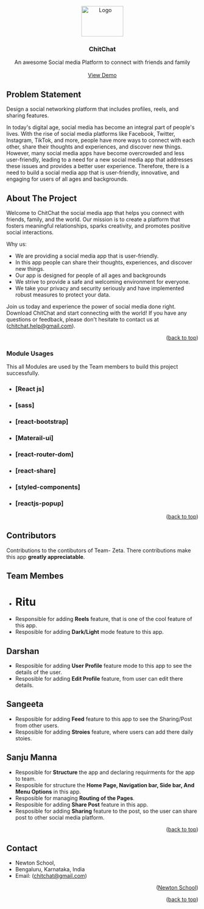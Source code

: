 <!-- PROJECT LOGO -->
<br />
<div align="center">
  <a href="https://chitchat-app-v-0.netlify.app/">
    <img src="https://github.com/sanju2201/chitchat_app/blob/master/src/assets/images/chitchat/logo_t.png?raw=true" alt="Logo" width="110" height="80">
  </a>

  <h3 align="center" font-size="30px" margin-top="0px">ChitChat</h3>

  <p align="center">
    An awesome Social media Platform to connect with friends and family
    <br />
    <br />
    <a href="https://chitchat-app-v-0.netlify.app/">View Demo</a>
  </p>
</div>

<!-- ABOUT THE PROJECT -->

## Problem Statement

Design a social networking platform that includes profiles, reels, and sharing features.

In today's digital age, social media has become an integral part of people's lives. With the rise of social media platforms like Facebook, Twitter, Instagram, TikTok, and more, people have more ways to connect with each other, share their thoughts and experiences, and discover new things. However, many social media apps have become overcrowded and less user-friendly, leading to a need for a new social media app that addresses these issues and provides a better user experience. Therefore, there is a need to build a social media app that is user-friendly, innovative, and engaging for users of all ages and backgrounds.

## About The Project

Welcome to ChitChat the social media app that helps you connect with friends, family, and the world. Our mission is to create a platform that fosters meaningful relationships, sparks creativity, and promotes positive social interactions.

Why us:

- We are providing a social media app that is user-friendly.
- In this app people can share their thoughts, experiences, and discover new things.
- Our app is designed for people of all ages and backgrounds
- We strive to provide a safe and welcoming environment for everyone.
- We take your privacy and security seriously and have implemented robust measures to protect your data.

Join us today and experience the power of social media done right. Download ChitChat and start connecting with the world! If you have any questions or feedback, please don't hesitate to contact us at (chitchat.help@gmail.com).

<p align="right">(<a href="#readme-top">back to top</a>)</p>

### Module Usages

This all Modules are used by the Team members to build this project successfully.

- ### [React js]
- ### [sass]
- ### [react-bootstrap]
- ### [Materail-ui]
- ### [react-router-dom]
- ### [react-share]
- ### [styled-components]
- ### [reactjs-popup]

<p align="right">(<a href="#readme-top">back to top</a>)</p>

<!-- CONTRIBUTING -->

## Contributors

Contributions to the contibutors of Team- Zeta. There contributions make this app **greatly appreciatable**.

## Team Membes

- # Ritu
- Responsible for adding **Reels** feature, that is one of the cool feature of this app.
- Resposible for adding **Dark/Light** mode feature to this app.

## Darshan

- Resposible for adding **User Profile** feature mode to this app to see the details of the user.
- Resposible for adding **Edit Profile** feature, from user can edit there details.

## Sangeeta

- Resposible for adding **Feed** feature to this app to see the Sharing/Post from other users.
- Resposible for adding **Stroies** feature, where users can add there daily stoies.

## Sanju Manna

- Resposible for **Structure** the app and declaring requirments for the app to team.
- Resposible for structure the **Home Page, Navigation bar, Side bar, And Menu Options** in this app.
- Resposible for managing **Routing of the Pages**.
- Resposible for adding **Share Post** feature in this app.
- Resposible for adding **Sharing** feature to the post, so the user can share post to other social media platform.

<p align="right">(<a href="#readme-top">back to top</a>)</p>

<!-- CONTACT -->

## Contact

- Newton School,
- Bengaluru, Karnataka, India
- Email: (chitchat@gmail.com)
<p align="right">(<a href="https://www.google.com/search?q=newton%20address%20bangalore&rlz=1C1FHFK_enIN959IN960&sxsrf=APwXEde1yX7yUV5u93Wtp2ULu1N931a9fA:1680331726003&ei=xdMnZIS9EdmbseMPw6S66AE&ved=2ahUKEwiB-Ie9i4j-AhXjV2wGHalMC5kQvS56BAgOEAE&uact=5&oq=newton+address+bangalore&gs_lcp=Cgxnd3Mtd2l6LXNlcnAQAzIGCAAQFhAeMggIABCKBRCGAzIICAAQigUQhgM6CggAEEcQ1gQQsANKBAhBGABQmQVY1htglh1oAXABeACAAeABiAGJDJIBBTAuOS4xmAEAoAEByAEIwAEB&sclient=gws-wiz-serp&tbs=lf:1,lf_ui:2&tbm=lcl&rflfq=1&num=10&rldimm=618459276863735405&lqi=ChhuZXd0b24gYWRkcmVzcyBiYW5nYWxvcmVIq8XAw_2vgIAIWiIQABABGAAYAiIYbmV3dG9uIGFkZHJlc3MgYmFuZ2Fsb3JlkgEQY29ycG9yYXRlX29mZmljZZoBI0NoWkRTVWhOTUc5blMwVkpRMEZuU1VRdGIwdGZNR0puRUFFqgE2EAEqEiIObmV3dG9uIGFkZHJlc3MoADIeEAEiGpCGAL2kNICtIRcrqQI9WZ8lAFYKGp5IBWmU&sa=X&rlst=f#rlfi=hd:;si:618459276863735405,l,ChhuZXd0b24gYWRkcmVzcyBiYW5nYWxvcmVIq8XAw_2vgIAIWiIQABABGAAYAiIYbmV3dG9uIGFkZHJlc3MgYmFuZ2Fsb3JlkgEQY29ycG9yYXRlX29mZmljZZoBI0NoWkRTVWhOTUc5blMwVkpRMEZuU1VRdGIwdGZNR0puRUFFqgE2EAEqEiIObmV3dG9uIGFkZHJlc3MoADIeEAEiGpCGAL2kNICtIRcrqQI9WZ8lAFYKGp5IBWmU;mv:[[13.0614844,77.666647],[12.889754499999999,77.4603922]];tbs:lrf:!1m4!1u3!2m2!3m1!1e1!1m4!1u2!2m2!2m1!1e1!2m1!1e2!2m1!1e3!3sIAE,lf:1,lf_ui:2">Newton School</a>)</p>

<p align="right">(<a href="#readme-top">back to top</a>)</p>
